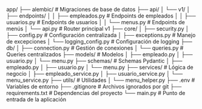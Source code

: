 app/
├── alembic/                  # Migraciones de base de datos
├── api/
│   └── v1/
│       ├── endpoints/
│       │   ├── empleados.py  # Endpoints de empleados
│       │   ├── usuarios.py   # Endpoints de usuarios
│       │   └── menus.py      # Endpoints de menús
│       └── api.py            # Router principal v1
├── core/
│   ├── security.py
│   ├── config.py            # Configuración centralizada
│   ├── exceptions.py        # Manejo de excepciones
│   └── logging_config.py    # Configuración de logging
├── db/
│   ├── connection.py        # Gestión de conexiones
│   └── queries.py           # Queries centralizados
├── models/                  # Modelos
│   ├── empleado.py
│   ├── usuario.py
│   └── menu.py
├── schemas/                # Schemas Pydantic
│   ├── empleado.py
│   ├── usuario.py
│   └── menu.py
├── services/               # Lógica de negocio
│   ├── empleado_service.py
│   ├── usuario_service.py
│   └── menu_service.py
├── utils/                 # Utilidades
│   └── menu_helper.py
├── .env                   # Variables de entorno
├── .gitignore            # Archivos ignorados por git
├── requirements.txt      # Dependencias del proyecto
└── main.py              # Punto de entrada de la aplicación